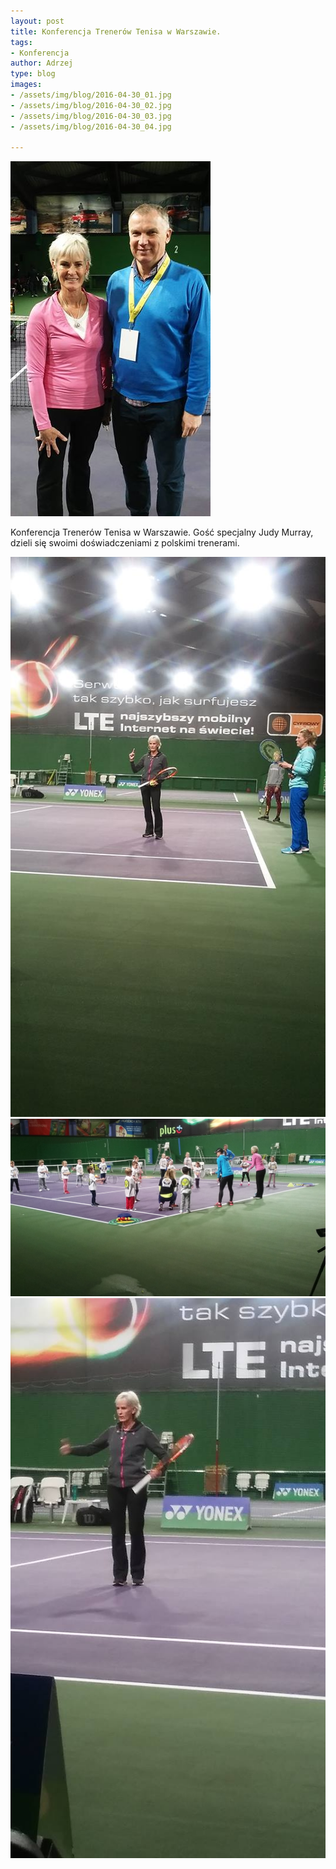 ```yaml
---
layout: post
title: Konferencja Trenerów Tenisa w Warszawie.
tags:
- Konferencja
author: Adrzej
type: blog
images:
- /assets/img/blog/2016-04-30_01.jpg
- /assets/img/blog/2016-04-30_02.jpg
- /assets/img/blog/2016-04-30_03.jpg
- /assets/img/blog/2016-04-30_04.jpg

---
```


<div class="image">
  <img src="/assets/img/blog/2016-04-30_01.jpg" />
</div>

Konferencja Trenerów Tenisa w Warszawie. Gość specjalny Judy Murray, dzieli się swoimi doświadczeniami z polskimi trenerami.

<div class="image">
  <img src="/assets/img/blog/2016-04-30_02.jpg" />
</div>

<div class="image">
  <img src="/assets/img/blog/2016-04-30_03.jpg" />
</div>

<div class="image">
  <img src="/assets/img/blog/2016-04-30_04.jpg" />
</div>